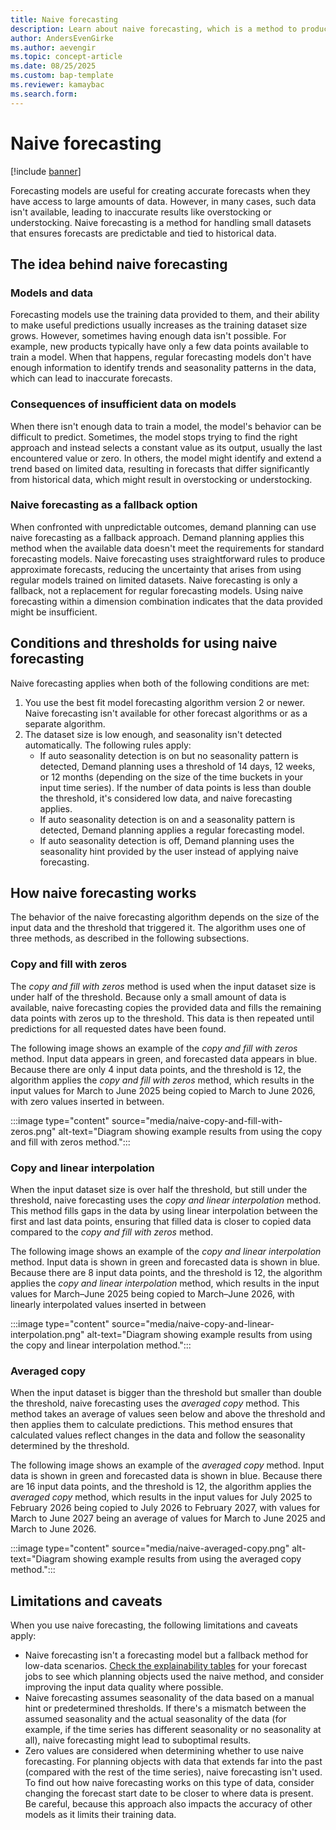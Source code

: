```yaml
---
title: Naive forecasting
description: Learn about naive forecasting, which is a method to produce forecasts based on low data.
author: AndersEvenGirke
ms.author: aevengir
ms.topic: concept-article
ms.date: 08/25/2025
ms.custom: bap-template
ms.reviewer: kamaybac
ms.search.form:
---
```


# Naive forecasting

[!include [banner](../includes/banner.md)]

Forecasting models are useful for creating accurate forecasts when they have access to large amounts of data. However, in many cases, such data isn't available, leading to inaccurate results like overstocking or understocking. Naive forecasting is a method for handling small datasets that ensures forecasts are predictable and tied to historical data.

## The idea behind naive forecasting

### Models and data

Forecasting models use the training data provided to them, and their ability to make useful predictions usually increases as the training dataset size grows. However, sometimes having enough data isn't possible. For example, new products typically have only a few data points available to train a model. When that happens, regular forecasting models don't have enough information to identify trends and seasonality patterns in the data, which can lead to inaccurate forecasts.

### Consequences of insufficient data on models

When there isn't enough data to train a model, the model's behavior can be difficult to predict. Sometimes, the model stops trying to find the right approach and instead selects a constant value as its output, usually the last encountered value or zero. In others, the model might identify and extend a trend based on limited data, resulting in forecasts that differ significantly from historical data, which might result in overstocking or understocking.

### Naive forecasting as a fallback option

When confronted with unpredictable outcomes, demand planning can use naive forecasting as a fallback approach. Demand planning applies this method when the available data doesn't meet the requirements for standard forecasting models. Naive forecasting uses straightforward rules to produce approximate forecasts, reducing the uncertainty that arises from using regular models trained on limited datasets. Naive forecasting is only a fallback, not a replacement for regular forecasting models. Using naive forecasting within a dimension combination indicates that the data provided might be insufficient.

## Conditions and thresholds for using naive forecasting

Naive forecasting applies when both of the following conditions are met:

1. You use the best fit model forecasting algorithm version 2 or newer. Naive forecasting isn't available for other forecast algorithms or as a separate algorithm.
1. The dataset size is low enough, and seasonality isn't detected automatically. The following rules apply:
    - If auto seasonality detection is on but no seasonality pattern is detected, Demand planning uses a threshold of 14 days, 12 weeks, or 12 months (depending on the size of the time buckets in your input time series). If the number of data points is less than double the threshold, it's considered low data, and naive forecasting applies.
    - If auto seasonality detection is on and a seasonality pattern is detected, Demand planning applies a regular forecasting model.
    - If auto seasonality detection is off, Demand planning uses the seasonality hint provided by the user instead of applying naive forecasting.

## How naive forecasting works

The behavior of the naive forecasting algorithm depends on the size of the input data and the threshold that triggered it. The algorithm uses one of three methods, as described in the following subsections.

### Copy and fill with zeros

The *copy and fill with zeros* method is used when the input dataset size is under half of the threshold. Because only a small amount of data is available, naive forecasting copies the provided data and fills the remaining data points with zeros up to the threshold. This data is then repeated until predictions for all requested dates have been found.

The following image shows an example of the *copy and fill with zeros* method. Input data appears in green, and forecasted data appears in blue. Because there are only 4 input data points, and the threshold is 12, the algorithm applies the *copy and fill with zeros* method, which results in the input values for March to June 2025 being copied to March to June 2026, with zero values inserted in between.

:::image type="content" source="media/naive-copy-and-fill-with-zeros.png" alt-text="Diagram showing example results from using the copy and fill with zeros method.":::

### Copy and linear interpolation

When the input dataset size is over half the threshold, but still under the threshold, naive forecasting uses the *copy and linear interpolation* method. This method fills gaps in the data by using linear interpolation between the first and last data points, ensuring that filled data is closer to copied data compared to the *copy and fill with zeros* method.

The following image shows an example of the *copy and linear interpolation* method. Input data is shown in green and forecasted data is shown in blue. Because there are 8 input data points, and the threshold is 12, the algorithm applies the *copy and linear interpolation* method, which results in the input values for March–June 2025 being copied to March–June 2026, with linearly interpolated values inserted in between

:::image type="content" source="media/naive-copy-and-linear-interpolation.png" alt-text="Diagram showing example results from using the copy and linear interpolation method.":::

### Averaged copy

When the input dataset is bigger than the threshold but smaller than double the threshold, naive forecasting uses the *averaged copy* method. This method takes an average of values seen below and above the threshold and then applies them to calculate predictions. This method ensures that calculated values reflect changes in the data and follow the seasonality determined by the threshold.

The following image shows an example of the *averaged copy* method. Input data is shown in green and forecasted data is shown in blue. Because there are 16 input data points, and the threshold is 12, the algorithm applies the *averaged copy* method, which results in the input values for July 2025 to February 2026 being copied to July 2026 to February 2027, with values for March to June 2027 being an average of values for March to June 2025 and March to June 2026.

:::image type="content" source="media/naive-averaged-copy.png" alt-text="Diagram showing example results from using the averaged copy method.":::

## Limitations and caveats

When you use naive forecasting, the following limitations and caveats apply:

- Naive forecasting isn't a forecasting model but a fallback method for low-data scenarios. [Check the explainability tables](forecast-profiles.md#review-forecast-job-run-history) for your forecast jobs to see which planning objects used the naive method, and consider improving the input data quality where possible.
- Naive forecasting assumes seasonality of the data based on a manual hint or predetermined thresholds. If there's a mismatch between the assumed seasonality and the actual seasonality of the data (for example, if the time series has different seasonality or no seasonality at all), naive forecasting might lead to suboptimal results.
- Zero values are considered when determining whether to use naive forecasting. For planning objects with data that extends far into the past (compared with the rest of the time series), naive forecasting isn't used. To find out how naive forecasting works on this type of data, consider changing the forecast start date to be closer to where data is present. Be careful, because this approach also impacts the accuracy of other models as it limits their training data.
